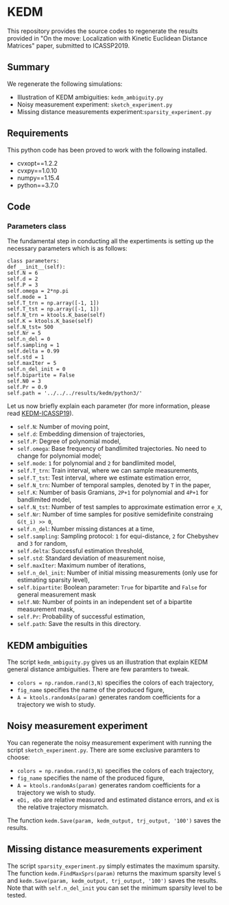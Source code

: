 # KEDM

This repository provides the source codes to regenerate the results provided in "On the move: Localization with Kinetic Euclidean Distance Matrices" paper, submitted to ICASSP2019.

## Summary
We regenerate the following simulations:
- Illustration of KEDM ambiguities: ```kedm_ambiguity.py```
- Noisy measurement experiment: ```sketch_experiment.py```
- Missing distance measurements experiment:```sparsity_experiment.py``` 

## Requirements
This python code has been proved to work with the following installed.
- cvxopt==1.2.2
- cvxpy==1.0.10
- numpy==1.15.4
- python==3.7.0

## Code

### Parameters class
The fundamental step in conducting all the expertiments is setting up the necessary parameters which is as follows:

```console
class parameters:
def __init__(self):
self.N = 6
self.d = 2
self.P = 3
self.omega = 2*np.pi
self.mode = 1
self.T_trn = np.array([-1, 1])
self.T_tst = np.array([-1, 1])
self.N_trn = ktools.K_base(self)
self.K = ktools.K_base(self)
self.N_tst= 500
self.Nr = 5
self.n_del = 0
self.sampling = 1
self.delta = 0.99
self.std = 1
self.maxIter = 5
self.n_del_init = 0
self.bipartite = False
self.N0 = 3
self.Pr = 0.9
self.path = '../../../results/kedm/python3/'
```
Let us now briefly explain each parameter (for more information, please read [KEDM-ICASSP19](https://github.com/swing-research/kedm-pubs/tree/master/icassp)).
- `self.N`: Number of moving point,
- `self.d`: Embedding dimension of trajectories,
- `self.P`: Degree of polynomial model,
- `self.omega`: Base frequency of bandlimited trajectories. No need to change for polynomial model;
- `self.mode`: `1` for polynomial and `2` for bandlimited model,
- `self.T_trn`: Train interval, where we can sample measurements,
- `self.T_tst`: Test interval, where we estimate estimation error,
- `self.N_trn`: Number of temporal samples, denoted by `T` in the paper,
- `self.K`: Number of basis Gramians, `2P+1` for polynomial and `4P+1` for bandlimited model,
- `self.N_tst`: Number of test samples to approximate estimation error `e_X`,
- `self.Nr`: Number of time samples for positive semidefinite constraing `G(t_i) >> 0`,
- `self.n_del`: Number missing distances at a time,
- `self.sampling`: Sampling protocol: `1` for equi-distance, `2` for Chebyshev and `3` for random,
- `self.delta`: Successful estimation threshold,
- `self.std`: Standard deviation of measurement noise,
- `self.maxIter`: Maximum number of iterations,
- `self.n_del_init`: Number of initial missing measurements (only use for estimating sparsity level),
- `self.bipartite`: Boolean parameter: `True` for bipartite and `False` for general measurement mask
- `self.N0`: Number of points in an independent set of a bipartite measurement mask,
- `self.Pr`: Probability of successful estimation,
- `self.path`: Save the results in this directory.



## KEDM ambiguities

The script ```kedm_ambiguity.py``` gives us an illustration that explain KEDM general distance ambiguities. There are few paramters to tweak.
- `colors = np.random.rand(3,N)` specifies the colors of each trajectory,
- `fig_name` specifies the name of the produced figure,
- `A = ktools.randomAs(param)` generates random coefficients for a trajectory we wish to study.

## Noisy measurement experiment

You can regenerate the noisy measurement experiment with running the script `sketch_experiment.py`. There are some exclusive paramters to choose:
- `colors = np.random.rand(3,N)` specifies the colors of each trajectory,
- `fig_name` specifies the name of the produced figure,
- `A = ktools.randomAs(param)` generates random coefficients for a trajectory we wish to study.
- `eDi, eDo` are relative measured and estimated distance errors, and `eX` is the relative trajectory mismatch.

The function `kedm.Save(param, kedm_output, trj_output, '100')` saves the results.

## Missing distance measurements experiment

The script `sparsity_experiment.py` simply estimates the maximum sparsity. The function `kedm.FindMaxSprs(param)` returns the maximum sparsity level ```S``` and `kedm.Save(param, kedm_output, trj_output, '100')` saves the results. Note that with `self.n_del_init` you can set the minimum sparsity level to be tested.


